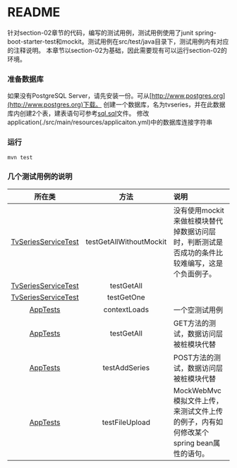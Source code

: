 README
===========================
针对section-02章节的代码，编写的测试用例，测试用例使用了junit spring-boot-starter-test和mockit。测试用例在src/test/java目录下，测试用例内有对应的注释说明。
本章节以section-02为基础，因此需要现有可以运行section-02的环境。


### 准备数据库
如果没有PostgreSQL Server，请先安装一份。可从[http://www.postgres.org](http://www.postgres.org)下载。
创建一个数据库，名为tvseries，并在此数据库内创建2个表，建表语句可参考[sql.sql](../sql.sql)文件。
修改application(./src/main/resources/applicaiton.yml)中的数据库连接字符串

### 运行
```bash
mvn test
```
### 几个测试用例的说明

| 所在类 | 方法 | 说明 |
|:-----:|:----:|:-----|
|[TvSeriesServiceTest](./src/test/java/cn/devmgr/tutorial/TvSeriesServiceTest.java) | testGetAllWithoutMockit | 没有使用mockit来做桩模块替代掉数据访问层时，判断测试是否成功的条件比较难编写，这是个负面例子。 |
|[TvSeriesServiceTest](./src/test/java/cn/devmgr/tutorial/TvSeriesServiceTest.java) | testGetAll |  |
|[TvSeriesServiceTest](./src/test/java/cn/devmgr/tutorial/TvSeriesServiceTest.java) | testGetOne |  |
|[AppTests](./src/test/java/cn/devmgr/tutorial/AppTests.java) | contextLoads |一个空测试用例  |
|[AppTests](./src/test/java/cn/devmgr/tutorial/AppTests.java)  | testGetAll |GET方法的测试，数据访问层被桩模块代替  |
|[AppTests](./src/test/java/cn/devmgr/tutorial/AppTests.java)  | testAddSeries |POST方法的测试，数据访问层被桩模块代替  |
|[AppTests](./src/test/java/cn/devmgr/tutorial/AppTests.java)  | testFileUpload |MockWebMvc模拟文件上传，来测试文件上传的例子，内有如何修改某个spring bean属性的语句。 |
